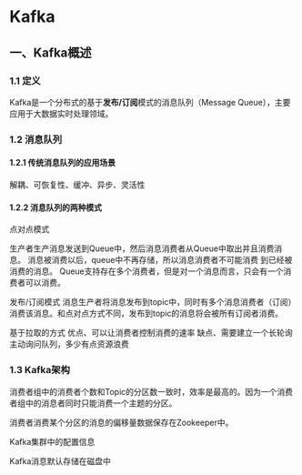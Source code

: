 # Kafka
## 一、Kafka概述
### 1.1 定义
Kafka是一个分布式的基于**发布/订阅**模式的消息队列（Message Queue），主要应用于大数据实时处理领域。

### 1.2 消息队列
#### 1.2.1 传统消息队列的应用场景
解耦、可恢复性、缓冲、异步、灵活性
#### 1.2.2 消息队列的两种模式
点对点模式

生产者生产消息发送到Queue中，然后消息消费者从Queue中取出并且消费消息。
消息被消费以后，queue中不再存储，所以消息消费者不可能消费 到已经被消费的消息。
Queue支持存在多个消费者，但是对一个消息而言，只会有一个消费者可以消费。


发布/订阅模式
消息生产者将消息发布到topic中，同时有多个消息消费者（订阅）消费该消息。和点对点方式不同，发布到topic的消息将会被所有订阅者消费。

基于拉取的方式 优点、可以让消费者控制消费的速率  缺点、需要建立一个长轮询主动询问队列，多少有点资源浪费

### 1.3 Kafka架构
消费者组中的消费者个数和Topic的分区数一致时，效率是最高的。因为一个消费者组中的消息者同时只能消费一个主题的分区。

消费者消费某个分区的消息的偏移量数据保存在Zookeeper中。

Kafka集群中的配置信息

Kafka消息默认存储在磁盘中
